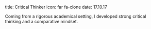 title: Critical Thinker
icon: far fa-clone
date: 17.10.17

Coming from a rigorous academical setting, I developed strong critical thinking and a comparative mindset.
